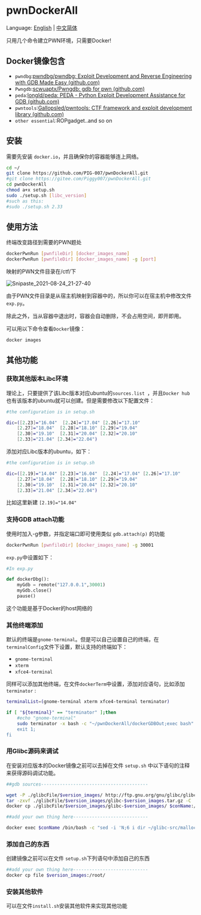 # pwnDockerAll

Language: [English](https://github.com/PIG-007/pwnDockerAll/blob/master/README_en-US.md) | [中文简体](https://github.com/PIG-007/pwnDockerAll/blob/master/README.md)

只用几个命令建立PWN环境，只需要Docker!

## Docker镜像包含

+ `pwndbg`:[pwndbg/pwndbg: Exploit Development and Reverse Engineering with GDB Made Easy (github.com)](https://github.com/pwndbg/pwndbg)
+ `Pwngdb`:[scwuaptx/Pwngdb: gdb for pwn (github.com)](https://github.com/scwuaptx/Pwngdb)
+ `peda`:[longld/peda: PEDA - Python Exploit Development Assistance for GDB (github.com)](https://github.com/longld/peda)
+ `pwntools`:[Gallopsled/pwntools: CTF framework and exploit development library (github.com)](https://github.com/Gallopsled/pwntools)
+ `other essential`:ROPgadget..and so on

## 安装

需要先安装 `docker.io`，并且确保你的容器能够连上网络。

```bash
cd ~/
git clone https://github.com/PIG-007/pwnDockerAll.git 
#git clone https://gitee.com/Piggy007/pwnDockerAll.git
cd pwnDockerAll
chmod a+x setup.sh
sudo ./setup.sh [libc_version]
#such as this:
#sudo ./setup.sh 2.33
```

## 使用方法

终端改变路径到需要的PWN题处

```bash
dockerPwnRun [pwnfileDir] [docker_images_name]
dockerPwnRun [pwnfileDir] [docker_images_name] -g [port]
```

映射的PWN文件目录在/ctf/下

![Snipaste_2021-08-24_21-27-40](https://i.loli.net/2021/08/24/dCtDygz936Lmvbl.png)

由于PWN文件目录是从宿主机映射到容器中的，所以你可以在宿主机中修改文件`exp.py`。

除此之外，当从容器中退出时，容器会自动删除，不会占用空间，即开即用。

可以用以下命令查看`Docker`镜像：

```bash
docker images
```

## 其他功能

### 获取其他版本Libc环境

理论上，只要提供了该Libc版本对应ubuntu的`sources.list `，并且`Docker hub`也有该版本的ubuntu就可以创建。但是需要修改以下配置文件：

```bash
#the configuration is in setup.sh

dic=([2.23]="16.04"  [2.24]="17.04" [2.26]="17.10"
    [2.27]="18.04"  [2.28]="18.10" [2.29]="19.04"
    [2.30]="19.10"  [2.31]="20.04" [2.32]="20.10"
    [2.33]="21.04" [2.34]="22.04")
```

添加对应Libc版本的ubuntu，如下：

```bash
#the configuration is in setup.sh

dic=([2.19]="14.04" [2.23]="16.04"  [2.24]="17.04" [2.26]="17.10"
    [2.27]="18.04"  [2.28]="18.10" [2.29]="19.04"
    [2.30]="19.10"  [2.31]="20.04" [2.32]="20.10"
    [2.33]="21.04" [2.34]="22.04")
```

比如这里新建 `[2.19]="14.04"` 

### 支持GDB attach功能

使用时加入-g参数，并指定端口即可使用类似 `gdb.attach(p)` 的功能

```bash
dockerPwnRun [pwnfileDir] [docker_images_name] -g 30001
```

`exp.py`中设置如下：

```python
#In exp.py

def dockerDbg():
	myGdb = remote("127.0.0.1",30001)
	myGdb.close()
	pause()
```

这个功能是基于Docker的host网络的

### 其他终端添加

默认的终端是`gnome-terminal`。但是可以自己设置自己的终端，在`terminalConfig`文件下设置，默认支持的终端如下：

+ `gnome-terminal`
+ `xterm`
+ `xfce4-terminal`

同样可以添加其他终端，在文件`dockerTerm`中设置，添加对应语句，比如添加`terminator` :

```bash
terminalList=(gnome-terminal xterm xfce4-terminal terminator)

if [ "${terminal}" == "terminator" ];then
	#echo "gnome-terminal"
	sudo terminator -x bash -c "~/pwnDockerAll/dockerGDBOut;exec bash" bash"
	exit 1;
fi
```

### 用Glibc源码来调试

在安装对应版本的Docker镜像之前可以去掉在文件 `setup.sh` 中以下语句的注释来获得源码调试功能。

```bash
##gdb sources----------------------------------------

wget -P ./glibcFile/$version_images/ http://ftp.gnu.org/gnu/glibc/glibc-$version_images.tar.gz
tar -zxvf ./glibcFile/$version_images/glibc-$version_images.tar.gz -C ./glibcFile/$version_images/
docker cp ./glibcFile/$version_images/glibc-$version_images/ $conName:/root/glibc-src/
```

```bash
##add your own thing here----------------------------

docker exec $conName /bin/bash -c "sed -i 'N;6 i dir ~/glibc-src/malloc' ~/.gdbinit"
```

### 添加自己的东西

创建镜像之前可以在文件 `setup.sh`下列语句中添加自己的东西

```bash
##add your own thing here----------------------------
docker cp file $version_images:/root/
```

### 安装其他软件

可以在文件`install.sh`安装其他软件来实现其他功能
